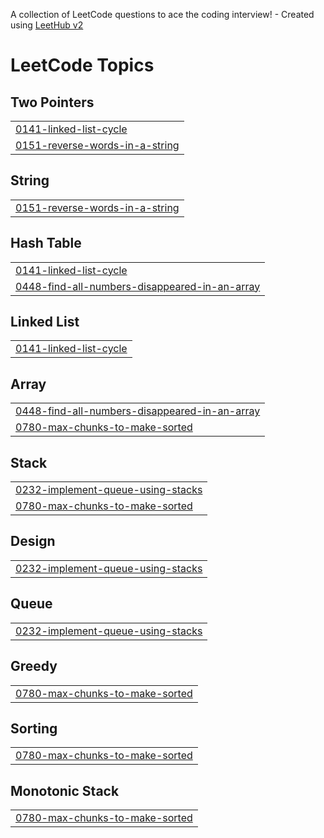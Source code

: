 A collection of LeetCode questions to ace the coding interview! - Created using [LeetHub v2](https://github.com/arunbhardwaj/LeetHub-2.0)
<!---LeetCode Topics Start-->
# LeetCode Topics
## Two Pointers
|  |
| ------- |
| [0141-linked-list-cycle](https://github.com/HongyuDu2/Leetcode/tree/master/0141-linked-list-cycle) |
| [0151-reverse-words-in-a-string](https://github.com/HongyuDu2/Leetcode/tree/master/0151-reverse-words-in-a-string) |
## String
|  |
| ------- |
| [0151-reverse-words-in-a-string](https://github.com/HongyuDu2/Leetcode/tree/master/0151-reverse-words-in-a-string) |
## Hash Table
|  |
| ------- |
| [0141-linked-list-cycle](https://github.com/HongyuDu2/Leetcode/tree/master/0141-linked-list-cycle) |
| [0448-find-all-numbers-disappeared-in-an-array](https://github.com/HongyuDu2/Leetcode/tree/master/0448-find-all-numbers-disappeared-in-an-array) |
## Linked List
|  |
| ------- |
| [0141-linked-list-cycle](https://github.com/HongyuDu2/Leetcode/tree/master/0141-linked-list-cycle) |
## Array
|  |
| ------- |
| [0448-find-all-numbers-disappeared-in-an-array](https://github.com/HongyuDu2/Leetcode/tree/master/0448-find-all-numbers-disappeared-in-an-array) |
| [0780-max-chunks-to-make-sorted](https://github.com/HongyuDu2/Leetcode/tree/master/0780-max-chunks-to-make-sorted) |
## Stack
|  |
| ------- |
| [0232-implement-queue-using-stacks](https://github.com/HongyuDu2/Leetcode/tree/master/0232-implement-queue-using-stacks) |
| [0780-max-chunks-to-make-sorted](https://github.com/HongyuDu2/Leetcode/tree/master/0780-max-chunks-to-make-sorted) |
## Design
|  |
| ------- |
| [0232-implement-queue-using-stacks](https://github.com/HongyuDu2/Leetcode/tree/master/0232-implement-queue-using-stacks) |
## Queue
|  |
| ------- |
| [0232-implement-queue-using-stacks](https://github.com/HongyuDu2/Leetcode/tree/master/0232-implement-queue-using-stacks) |
## Greedy
|  |
| ------- |
| [0780-max-chunks-to-make-sorted](https://github.com/HongyuDu2/Leetcode/tree/master/0780-max-chunks-to-make-sorted) |
## Sorting
|  |
| ------- |
| [0780-max-chunks-to-make-sorted](https://github.com/HongyuDu2/Leetcode/tree/master/0780-max-chunks-to-make-sorted) |
## Monotonic Stack
|  |
| ------- |
| [0780-max-chunks-to-make-sorted](https://github.com/HongyuDu2/Leetcode/tree/master/0780-max-chunks-to-make-sorted) |
<!---LeetCode Topics End-->